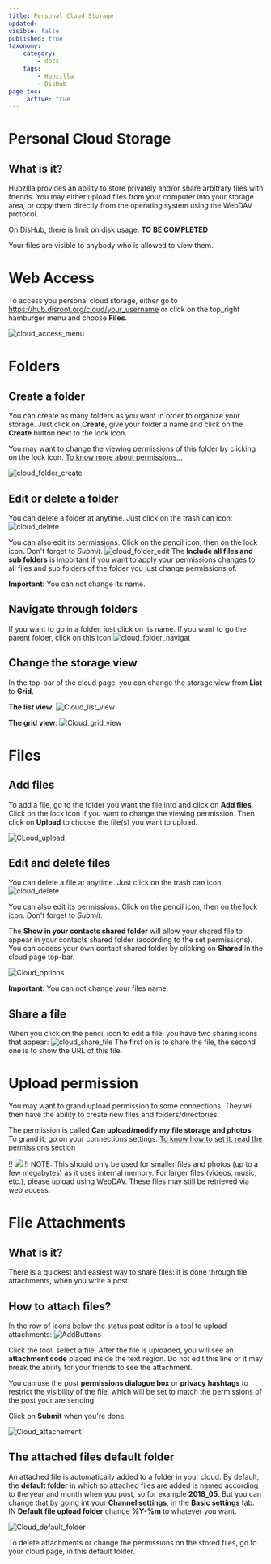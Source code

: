 ```yaml
---
title: Personal Cloud Storage
updated:
visible: false
published: true
taxonomy:
    category:
        - docs
    tags:
        - Hubzilla
        - DisHub
page-toc:
     active: true
---
```


# Personal Cloud Storage

## What is it?
Hubzilla provides an ability to store privately and/or share arbitrary files with friends. You may either upload files from your computer into your storage area, or copy them directly from the operating system using the WebDAV protocol.

On DisHub, there is limit on disk usage. **TO BE COMPLETED**

Your files are visible to anybody who is allowed to view them.

# Web Access
To access you personal cloud storage, either go to https://hub.disroot.org/cloud/your_username  or click on the top_right hamburger menu and choose **Files**.

![cloud_access_menu](en/Cloud_access_menu.png)

# Folders
## Create a folder
You can create as many folders as you want in order to organize your storage.
Just click on **Create**, give your folder a name and click on the **Create** button next to the lock icon.

You may want to change the viewing permissions of this folder by clicking on the lock icon. [To know more about permissions...](../../04.Permissions)

![cloud_folder_create](en/Cloud_folder_create.gif)


## Edit or delete a folder
You can delete a folder at anytime. Just click on the trash can icon:
![cloud_delete](en/Cloud_delete.png)

You can also edit its permissions. Click on the pencil icon, then on the lock icon. Don't forget to *Submit*.
![cloud_folder_edit](en/Cloud_folder_edit.gif)
The **Include all files and sub folders** is important if you want to apply your permissions changes to all files and sub folders of the folder you just change permissions of.

**Important**: You can not change its name.

## Navigate through folders
If you want to go in a folder, just click on its name. If you want to go the parent folder, click on this icon
![cloud_folder_navigat](en/Cloud_folder_navigate.png)

## Change the storage view
In the top-bar of the cloud page, you can change the storage view from **List** to **Grid**.

**The list view**:
![Cloud_list_view](en/Cloud_list_view.png)

**The grid view**:
![Cloud_grid_view](en/Cloud_grid_view.png)


# Files
## Add files
To add a file, go to the folder you want the file into and click on **Add files**. Click on the lock icon if you want to change the viewing permission. Then click on **Upload** to choose the file(s) you want to upload.

![CLoud_upload](en/Cloud_upload.gif)

## Edit and delete files
You can delete a file at anytime. Just click on the trash can icon:
![cloud_delete](en/Cloud_delete_file.png)

You can also edit its permissions. Click on the pencil icon, then on the lock icon. Don't forget to *Submit*.

The **Show in your contacts shared folder** will allow your shared file to appear in your contacts shared folder (according to the set permissions). You can access your own contact shared folder by clicking on **Shared** in the cloud page top-bar.

![Cloud_options](en/Cloud_options.png)

**Important**: You can not change your files name.

## Share a file
When you click on the pencil icon to edit a file, you have two sharing icons that appear: ![cloud_share_file](en/Cloud_share_file.png)
The first on is to share the file, the second one is to show the URL of this file.



# Upload permission
You may want to grand upload permission to some connections. They wil then have the ability to create new files and folders/directories.

The permission is called **Can upload/modify my file storage and photos**. To grand it, go on your connections settings. [To know how to set it, read the permissions section](../../04.Permissions)

!! ![](/home/icons/note.png)
!! NOTE: This should only be used for smaller files and photos (up to a few megabytes) as it uses internal memory. For larger files (videos, music, etc.), please upload using WebDAV. These files may still be retrieved via web access.


# File Attachments
## What is it?
There is a quickest and easiest way to share files: it is done through file attachments, when you write a post.

## How to attach files?
In the row of icons below the status post editor is a tool to upload attachments: ![AddButtons](en/AddButtons.png)

Click the tool, select a file. After the file is uploaded, you will see an **attachment code** placed inside the text region. Do not edit this line or it may break the ability for your friends to see the attachment.

You can use the post **permissions dialogue box** or **privacy hashtags** to restrict the visibility of the file, which will be set to match the permissions of the post your are sending.

Click on **Submit** when you're done.

![Cloud_attachement](en/Cloud_attachement.gif)

## The attached files default folder
An attached file is automatically added to a folder in your cloud. By default, the **default folder** in which so attached files are added is named according to the year and month when you post, so for example **2018_05**. But you can change that by going int your **Channel settings**, in the **Basic settings** tab. IN **Default file upload folder** change **%Y-%m** to whatever you want.

![Cloud_default_folder](en/CLoud_default_folder.png)

To delete attachments or change the permissions on the stored files, go to your cloud page, in this default folder.
